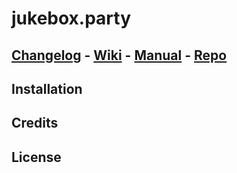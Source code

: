 # jukebox.party

[Changelog](./CHANGELOG.md) - 
[Wiki](./docs/wiki.md) - 
[Manual](./docs/manual.md) - 
[Repo](https://github.com/mobile-friends/jukebox-party)
---

## Installation

## Credits

## License

